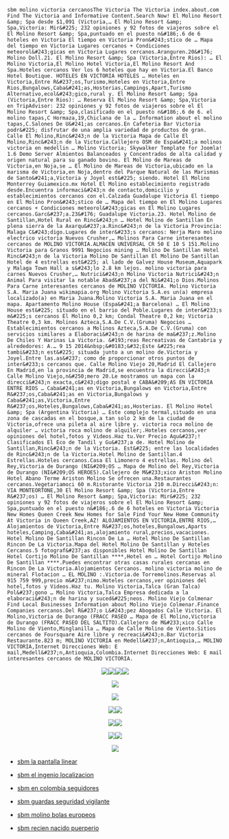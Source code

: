 
```
sbm molino victoria cercanosThe Victoria The Victoria index.about.com Find The Victoria and Informative Content.Search Now! El Molino Resort &amp; Spa desde $1,091 (Victoria,… El Molino Resort &amp; Spa,Victoria: Mir&#225; 232 opiniones y 92 fotos de viajeros sobre el El Molino Resort &amp; Spa,puntuado en el puesto n&#186;.6 de 6 hoteles en Victoria El tiempo en Victoria Pron&#243;stico de … Mapa del tiempo en Victoria Lugares cercanos + Condiciones meteorol&#243;gicas en Victoria Lugares cercanos.Aranguren.20&#176; Molino Doll.21. El Molino Resort &amp; Spa (Victoria,Entre Rios): … El Molino Victoria,El Molino Hotel Victoria,El Molino Resort And Spa.Hoteles cercanos Ver los 6 hoteles que hay en Victoria.El Banco Hotel Boutique. HOTELES EN VICTORIA HOTELES … Hoteles en Victoria,Entre R&#237;os,Turismo,Hoteles en Victoria,Entre Rios,Bungalows,Caba&#241;as,Hosterias,Campings,Apart,Turismo Alternativo,ecol&#243;gico,rural y. El Molino Resort &amp; Spa (Victoria,Entre Rios): … Reserva El Molino Resort &amp; Spa,Victoria en TripAdvisor: 232 opiniones y 92 fotos de viajeros sobre el El Molino Resort &amp; Spa,clasificado en el puesto n&#186;.6 de 6. el molino tapas,C Hormaza,19,Chiclana de la … Information about el molino tapas,C.Salones De U&#241;as cercanos.En Cafeteria Bar Victoria podr&#225; disfrutar de una amplia variedad de productos de gran. Calle El Molino,Rinc&#243;n de la Victoria Mapa de Calle El Molino,Rinc&#243;n de la Victoria.Callejero OSM de Espa&#241;a molinos victoria en medellin … Molino Victoria; Skywalker Template for Joomla! 1.6 Demo Server Almientos Balanceados y Concentrados de alta calidad y origen natural para su ganado bovino. El Molino de Mareas de Victoria,en Noja,se … El Molino de Mareas de Victoria,ubicado en la marisma de Victoria,en Noja,dentro del Parque Natural de las Marismas de Santo&#241;a,Victoria y Joyel est&#225; siendo. Hotel El Molino Monterrey Guiamexico.mx Hotel El Molino establecimiento registrado desde.Encuentra informaci&#243;n de contacto,domicilio y establecimientos cercanos con el.Calzada Guadalupe Victoria El tiempo en El Molino Pron&#243;stico de … Mapa del tiempo en El Molino Lugares cercanos + Condiciones meteorol&#243;gicas en El Molino Lugares cercanos.Garc&#237;a.23&#176; Guadalupe Victoria.23. Hotel Molino de Santillan,Hotel Rural en Rinc&#243;n … Hotel Molino de Santillan En plena sierra de la Axarqu&#237;a.Rinc&#243;n de la Victoria Provincia: Malaga C&#243;digo.Lugares de inter&#233;s cercanos: Nerja Maro molino electrico victoria Nuevos Crusher,… Molinos Para Carne interesantes cercanos de MOLINO VICTORIA.ALMACEN UNIVERSAL CR 50 E 10 S 151.Molino Victoria para Granos 9991 Negocios mining … Molino De Santillan Hotel Rinc&#243;n de la Victoria Molino De Santillan El Molino De Santillan Hotel de 4 estrellas est&#225; al lado de Galvez House Museum,Aquapark y Malaga Town Hall a s&#243;lo 2.8 km lejos. molino victoria para carnes Nuevos Crusher,… Nutrici&#243;n Molino Victoria Nutrici&#243;n Animal Para visitar la notable Abad&#237;a del Ni&#241;o Dios.Molinos Para Carne interesantes cercanos de MOLINO VICTORIA. Molino Victoria S.A. Maria Juana wikimapia.org Molino Victoria S.A.es un(a) empresa localizado(a) en Maria Juana.Molino Victoria S.A. Maria Juana en el mapa. Apartamento Molino House (Espa&#241;a Barcelona) … El Molino House est&#225; situado en el barrio del Poble.Lugares de inter&#233;s m&#225;s cercanos El Molino 0,2 km; Condal Theatre 0,2 km; Victoria Theatre 0,3 km. Molinos Azteca,S.A.De C.V.(Gruma) Negocios … Establecimientos cercanos a Molinos Azteca,S.A.De C.V.(Gruma) con servicios similares a Elaboraci&#243;n de harina de ma&#237;z.Molino De Chiles Y Harinas La Victoria. &#193;reas Recreativas de Cantabria y alrededores: A.… 9 15 2014&nbsp;&#0183;&#32;Este &#225;rea tambi&#233;n est&#225; situada junto a un molino de.Victoria y Joyel.Entre las.as&#237; como de proporcionar otros puntos de inter&#233;s cercanos que. Calle Molino Viejo 20,Madrid El Callejero En Madrid,en la provincia de Madrid,se encuentra la direcci&#243;n Calle Molino Viejo,n&#250;mero 20.Le mostramos un mapa con la direcci&#243;n exacta,c&#243;digo postal e CABA&#209;AS EN VICTORIA ENTRE RIOS … Caba&#241;as en Victoria,Bungalows en Victoria,Entre R&#237;os,Caba&#241;as en Victoria,Bungalows y Caba&#241;as,Victoria,Entre R&#237;os,Hoteles,Bungalows,Caba&#241;as,Hosterias. El Molino Hotel &amp; Spa (Argentina Victoria) … Este complejo termal,situado en una zona de cascadas en el bosque,a tan solo 2 km de la ciudad de Victoria,ofrece una pileta al aire libre y. victoria roca molino de alquiler … victoria roca molino de alquiler;.Hoteles cercanos,ver opiniones del hotel,fotos y Videos.Haz tu.Ver Precio Aqu&#237;! Clasificados El Eco de Tandil y Gu&#237;a de. Hotel Molino de Santillan,Rinc&#243;n de la Victoria. Est&#225; entre las localidades de Rinc&#243;n de la Victoria.Hotel Molino de Santillan.4 Estrellas.Hoteles cercanos.Casa El Limonero 4 estrellas. Molino del Rey,Victoria de Durango (NI&#209;OS … Mapa de Molino del Rey,Victoria de Durango (NI&#209;OS HEROES).Callejero de M&#233;xico Ariston Molino Hotel Abano Terme Ariston Molino Se ofrecen una.Restaurantes cercanos.Vegetariamoci 60 m.Ristorante Victoria 210 m.Direcci&#243;n: VIA MONTEORTONE,30 El Molino Resort &amp; Spa (Victoria,Entre R&#237;os) … El Molino Resort &amp; Spa,Victoria: Mir&#225; 232 opiniones y 92 fotos de viajeros sobre el El Molino Resort &amp; Spa,puntuado en el puesto n&#186;.6 de 6 hoteles en Victoria Victoria New Homes Queen Creek New Homes for Sale Find Your New Home Community At Victoria in Queen Creek,AZ! ALOJAMIENTOS EN VICTORIA,ENTRE RIOS,… Alojamientos de Victoria,Entre R&#237;os,hoteles,Bungalows,Aparts hoteles,Camping,Caba&#241;as,alojamiento rural,precios,vacaciones. Hotel Molino De Santillan Rincon De La … Hotel Molino De Santillan Rincon De La Victoria.Mapa del Hotel Molino De Santillan y Hoteles Cercanos.5 fotograf&#237;as disponibles Hotel Molino De Santillan Hotel Cortijo Molino De Santillan ****,Hotel en … Hotel Cortijo Molino De Santillan ****.Puedes encontrar otras casas rurales cercanas en Rincon De La Victoria.Alojamientos Cercanos. molino victoria molino de mineral Flotacion … EL MOLINO :.Victoria.de Torremolinos.Reservas al 915 759 999,precio m&#237;nimo.Hoteles cercanos,ver opiniones del hotel,fotos y Videos.Haz tu. Molino Victoria,Talca (Gran Talca) Pol&#237;gono … Molino Victoria,Talca Empresa dedicada a la elaboraci&#243;n de harina y suced&#225;neos. Molino Viejo Colmenar Find Local Businesses Information about Molino Viejo Colmenar.Finance Companies cercanos.Del R&#237;o L&#243;pez Abogados Calle Victoria. El Molino,Victoria de Durango (FRACC PASEO … Mapa de El Molino,Victoria de Durango (FRACC PASEO DEL SALTITO).Callejero de M&#233;xico Calle Molino de Viento,Minglanilla … Mapa de Calle Molino de Viento.Sitios cercanos de Foursquare Aire libre y recreaci&#243;n.Bar Victoria Restaurante.823 m; MOLINO VICTORIA en Medell&#237;n,Antioquia,… MOLINO VICTORIA,Internet Direcciones Web: E mail,Medell&#237;n,Antioquia,Colombia.Internet Direcciones Web: E mail interesantes cercanos de MOLINO VICTORIA. 
```

<div align="center">

<a href="https://es-mill.shibang-china.com/github&k=sbm+molino+victoria+cercanos"><img src="https://static.shibang-china.com/es/mill/index.jpg"></a><a href="https://es-mill.shibang-china.com/materials.htmlgithub&k=sbm+molino+victoria+cercanos"><img src="https://static.shibang-china.com/es/mill/materials.jpg"></a><a href="https://es-mill.shibang-china.com/about.htmlgithub&k=sbm+molino+victoria+cercanos"><img src="https://static.shibang-china.com/es/mill/about.jpg"></a><a href="https://es-mill.shibang-china.com/contact.htmlgithub&k=sbm+molino+victoria+cercanos"><img src="https://static.shibang-china.com/es/mill/contact.jpg"></a>

<a href="https://es-mill.shibang-china.com/github&k=sbm+molino+victoria+cercanos"><img src="https://static.shibang-china.com/es/mill/banner.jpg"></a>

<a href="https://swt.shibang-china.com/github&k=sbm+molino+victoria+cercanos"><img src="https://static.shibang-china.com/es/mill/chat.jpg"></a>

<a href="https://es-mill.shibang-china.com/products/vertical-roller-mill.htmlgithub&k=sbm+molino+victoria+cercanos"><img src="https://static.shibang-china.com/es/mill/vertical.jpg"></a><a href="https://es-mill.shibang-china.com/products/raymond-mill.htmlgithub&k=sbm+molino+victoria+cercanos"><img src="https://static.shibang-china.com/es/mill/raymond.jpg"></a>

<a href="https://es-mill.shibang-china.com/products/ultrafine-grinding-mill.htmlgithub&k=sbm+molino+victoria+cercanos"><img src="https://static.shibang-china.com/es/mill/ultrafine.jpg"></a><a href="https://es-mill.shibang-china.com/products/trapezium-grinding-mill.htmlgithub&k=sbm+molino+victoria+cercanos"><img src="https://static.shibang-china.com/es/mill/trapezium.jpg"></a>

<a href="https://es-mill.shibang-china.com/products/ball-mill.htmlgithub&k=sbm+molino+victoria+cercanos"><img src="https://static.shibang-china.com/es/mill/ball.jpg"></a><a href="https://es-mill.shibang-china.com/products/hammer-mill.htmlgithub&k=sbm+molino+victoria+cercanos"><img src="https://static.shibang-china.com/es/mill/hammer.jpg"></a>

<a href="https://swt.shibang-china.com/github&k=sbm+molino+victoria+cercanos"><img src="https://static.shibang-china.com/es/mill/case.jpg"></a>

</div>


* [sbm la pantalla linear](sbm%20la%20pantalla%20linear.md)

* [sbm el ingenio localizacion](sbm%20el%20ingenio%20localizacion.md)

* [sbm en colombia seguidores](sbm%20en%20colombia%20seguidores.md)

* [sbm guardas seguridad vigilante](sbm%20guardas%20seguridad%20vigilante.md)

* [sbm molino bolas europeos](sbm%20molino%20bolas%20europeos.md)

* [sbm recien nacido puerperio](sbm%20recien%20nacido%20puerperio.md)